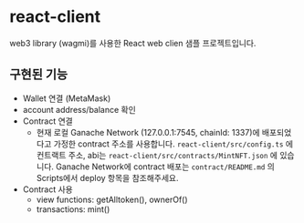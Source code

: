 # react-client
web3 library (wagmi)를 사용한 React web clien 샘플 프로젝트입니다.

## 구현된 기능
* Wallet 연결 (MetaMask)
* account address/balance 확인
* Contract 연결
  * 현재 로컬 Ganache Network (127.0.0.1:7545, chainId: 1337)에 배포되었다고 가정한 contract 주소를 사용합니다.
  `react-client/src/config.ts` 에 컨트랙트 주소, abi는 `react-client/src/contracts/MintNFT.json` 에 있습니다.
  Ganache Network에 contract 배포는 `contract/README.md` 의 Scripts에서 deploy 항목을 참조해주세요.
* Contract 사용
  * view functions: getAlltoken(), ownerOf()
  * transactions: mint()